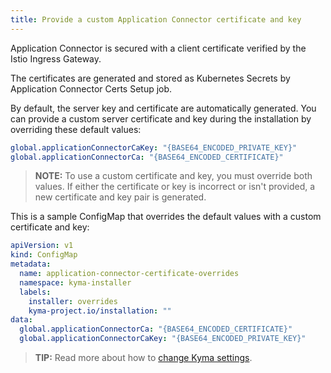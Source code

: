 ```yaml
---
title: Provide a custom Application Connector certificate and key
---
```


Application Connector is secured with a client certificate verified by the Istio Ingress Gateway.

The certificates are generated and stored as Kubernetes Secrets by Application Connector Certs Setup job.

By default, the server key and certificate are automatically generated.
You can provide a custom server certificate and key during the installation by overriding these default values:
```yaml
global.applicationConnectorCaKey: "{BASE64_ENCODED_PRIVATE_KEY}"
global.applicationConnectorCa: "{BASE64_ENCODED_CERTIFICATE}"
```

>**NOTE:** To use a custom certificate and key, you must override both values. If either the certificate or key is incorrect or isn't provided, a new certificate and key pair is generated.

This is a sample ConfigMap that overrides the default values with a custom certificate and key:
```yaml
apiVersion: v1
kind: ConfigMap
metadata:
  name: application-connector-certificate-overrides
  namespace: kyma-installer
  labels:
    installer: overrides
    kyma-project.io/installation: ""
data:
  global.applicationConnectorCa: "{BASE64_ENCODED_CERTIFICATE}"
  global.applicationConnectorCaKey: "{BASE64_ENCODED_PRIVATE_KEY}"
```

>**TIP:** Read more about how to [change Kyma settings](04-change-kyma-config-values.md).